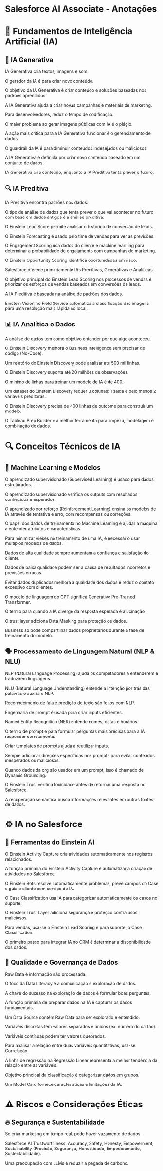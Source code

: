 

# Salesforce AI Associate - Anotações

# 📌 Fundamentos de Inteligência Artificial (IA)

## 🤖 IA Generativa

IA Generativa cria textos, imagens e som.

O gerador da IA é para criar novo conteúdo.

O objetivo da IA Generativa é criar conteúdo e soluções baseadas nos padrões aprendidos.

A IA Generativa ajuda a criar novas campanhas e materiais de marketing.

Para desenvolvedores, reduz o tempo de codificação.

O maior problema ao gerar imagens públicas com IA é o plágio.

A ação mais crítica para a IA Generativa funcionar é o gerenciamento de dados.

O guardrail da IA é para diminuir conteúdos indesejados ou maliciosos.

A IA Generativa é definida por criar novo conteúdo baseado em um conjunto de dados.

IA Generativa cria conteúdo, enquanto a IA Preditiva tenta prever o futuro.

## 🔍 IA Preditiva

IA Preditiva encontra padrões nos dados.

O tipo de análise de dados que tenta prever o que vai acontecer no futuro com base em dados antigos é a análise preditiva.

O Einstein Lead Score permite analisar o histórico de conversão de leads.

O Einstein Forecasting é usado pelo time de vendas para ver as previsões.

O Engagement Scoring usa dados do cliente e machine learning para determinar a probabilidade de engajamento com campanhas de marketing.

O Einstein Opportunity Scoring identifica oportunidades em risco.

Salesforce oferece primariamente IAs Preditivas, Generativas e Analíticas.

O objetivo principal do Einstein Lead Scoring nos processos de vendas é priorizar os esforços de vendas baseados em conversões de leads.

A IA Preditiva é baseada na análise de padrões dos dados.

Einstein Vision no Field Service automatiza a classificação das imagens para uma resolução mais rápida no local.

## 📊 IA Analítica e Dados

A análise de dados tem como objetivo entender por que algo aconteceu.

O Einstein Discovery melhora o Business Intelligence sem precisar de código (No-Code).

Um relatório do Einstein Discovery pode analisar até 500 mil linhas.

O Einstein Discovery suporta até 20 milhões de observações.

O mínimo de linhas para treinar um modelo de IA é de 400.

Um dataset do Einstein Discovery requer 3 colunas: 1 saída e pelo menos 2 variáveis preditoras.

O Einstein Discovery precisa de 400 linhas de outcome para construir um modelo.

O Tableau Prep Builder é a melhor ferramenta para limpeza, modelagem e combinação de dados.

# 🔍 Conceitos Técnicos de IA

## 🧠 Machine Learning e Modelos

O aprendizado supervisionado (Supervised Learning) é usado para dados estruturados.

O aprendizado supervisionado verifica os outputs com resultados conhecidos e esperados.

O aprendizado por reforço (Reinforcement Learning) ensina os modelos de IA através de tentativa e erro, com recompensas ou correções.

O papel dos dados de treinamento no Machine Learning é ajudar a máquina a entender atributos e características.

Para minimizar vieses no treinamento de uma IA, é necessário usar múltiplos modelos de dados.

Dados de alta qualidade sempre aumentam a confiança e satisfação do cliente.

Dados de baixa qualidade podem ser a causa de resultados incorretos e previsões erradas.

Evitar dados duplicados melhora a qualidade dos dados e reduz o contato excessivo com clientes.

O modelo de linguagem do GPT significa Generative Pre-Trained Transformer.

O termo para quando a IA diverge da resposta esperada é alucinação.

O trust layer adiciona Data Masking para proteção de dados.

Business só pode compartilhar dados proprietários durante a fase de treinamento do modelo.

## 🗣️ Processamento de Linguagem Natural (NLP & NLU)

NLP (Natural Language Processing) ajuda os computadores a entenderem e traduzirem linguagens.

NLU (Natural Language Understanding) entende a intenção por trás das palavras e auxilia o NLP.

Reconhecimento de fala e predição de texto são feitos com NLP.

Engenharia de prompt é usada para criar inputs eficientes.

Named Entity Recognition (NER) entende nomes, datas e horários.

O termo de prompt é para formular perguntas mais precisas para a IA responder corretamente.

Criar templates de prompts ajuda a reutilizar inputs.

Sempre adicionar direções específicas nos prompts para evitar conteúdos inesperados ou maliciosos.

Quando dados da org são usados em um prompt, isso é chamado de Dynamic Grounding.

O Einstein Trust verifica toxicidade antes de retornar uma resposta no Salesforce.

A recuperação semântica busca informações relevantes em outras fontes de dados.

# ⚙️ IA no Salesforce

## 📌 Ferramentas do Einstein AI

O Einstein Activity Capture cria atividades automaticamente nos registros relacionados.

A função primária do Einstein Activity Capture é automatizar a criação de atividades no Salesforce.

O Einstein Bots resolve automaticamente problemas, prevê campos do Case e guia o cliente com serviço de IA.

O Case Classification usa IA para categorizar automaticamente os casos no suporte.

O Einstein Trust Layer adiciona segurança e proteção contra usos maliciosos.

Para vendas, usa-se o Einstein Lead Scoring e para suporte, o Case Classification.

O primeiro passo para integrar IA no CRM é determinar a disponibilidade dos dados.

## 🔑 Qualidade e Governança de Dados

Raw Data é informação não processada.

O foco da Data Literacy é a comunicação e exploração de dados.

A chave do sucesso na exploração de dados é formular boas perguntas.

A função primária de preparar dados na IA é capturar os dados fundamentais.

Um Data Source contém Raw Data para ser explorado e entendido.

Variáveis discretas têm valores separados e únicos (ex: número do cartão).

Variáveis contínuas podem ter valores quebrados.

Para analisar a relação entre duas variáveis quantitativas, usa-se Correlação.

A linha de regressão na Regressão Linear representa a melhor tendência da relação entre as variáveis.

Objetivo principal da classificação é categorizar dados em grupos.

Um Model Card fornece características e limitações da IA.

# ⚠️ Riscos e Considerações Éticas

## 🔥 Segurança e Sustentabilidade

Se criar marketing em tempo real, pode haver vazamento de dados.

Salesforce AI Trustworthiness: Accuracy, Safety, Honesty, Empowerment, Sustainability (Precisão, Segurança, Honestidade, Empoderamento, Sustentabilidade).

Uma preocupação com LLMs é reduzir a pegada de carbono.
